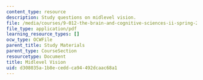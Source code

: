 ```yaml
---
content_type: resource
description: Study questions on midlevel vision.
file: /media/courses/9-012-the-brain-and-cognitive-sciences-ii-spring-2002/d308035a1b8eceddca94492dcaac68a1_midlevelvision.pdf
file_type: application/pdf
learning_resource_types: []
ocw_type: OCWFile
parent_title: Study Materials
parent_type: CourseSection
resourcetype: Document
title: Midlevel Vision
uid: d308035a-1b8e-cedd-ca94-492dcaac68a1
---
```

